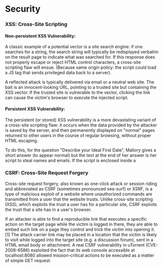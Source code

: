 # Security

### XSS: Cross-Site Scripting

#### Non-persistent XSS Vulnerability:

A classic example of a potential vector is a site search engine: if one searches
for a string, the search string will typically be redisplayed verbatim on the
result page to indicate what was searched for. If this response does not
properly escape or reject HTML control characters, a cross-site scripting flaw
will ensue.  (Because same origin policy: the script could load a JS tag that
sends privileged data back to a server).

A reflected attack is typically delivered via email or a neutral
web site. The bait is an innocent-looking URL, pointing to a trusted site but
containing the XSS vector. If the trusted site is vulnerable to the vector,
clicking the link can cause the victim's browser to execute the injected script.

#### Persistent XSS Vulnerability:

The persistent (or stored) XSS vulnerability is a more devastating variant of a
cross-site scripting flaw: it occurs when the data provided by the attacker is
saved by the server, and then permanently displayed on "normal" pages returned
to other users in the course of regular browsing, without proper HTML escaping. 

To do this, for the question "Describe your Ideal First Date", Mallory gives a
short answer (to appear normal) but the text at the end of her answer is her
script to steal names and emails. If the script is enclosed inside a <script>
element, it won't be shown on the screen. Then suppose that Bob, a member of the
dating site, reaches Mallory’s profile, which has her answer to the First Date
question. Her script is run automatically by the browser and steals a copy of
Bob’s real name and email directly from his own machine.</script>

### CSRF: Cross-Site Request Forgery 

Cross-site request forgery, also known as one-click attack or session riding and
abbreviated as CSRF (sometimes pronounced sea-surf) or XSRF, is a type of
malicious exploit of a website where unauthorized commands are transmitted from
a user that the website trusts.  Unlike cross-site scripting (XSS), which
exploits the trust a user has for a particular site, CSRF exploits the trust
that a site has in a user's browser.

If an attacker is able to find a reproducible link that executes a specific
action on the target page while the victim is logged in there, they are able to
embed such link on a page they control and trick the victim into opening it.[1]
The attack carrier link may be placed in a location that the victim is likely to
visit while logged into the target site (e.g. a discussion forum), sent in a
HTML email body or attachment. A real CSRF vulnerability in uTorrent
(CVE-2008-6586) exploited the fact that its web console accessible at
localhost:8080 allowed mission-critical actions to be executed as a matter of
simple GET request:

